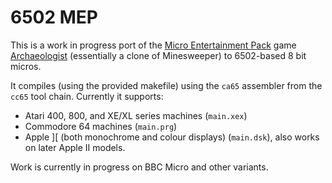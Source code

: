 # 6502 MEP

This is a work in progress port of the [Micro Entertainment Pack](https://itch.io/c/707330/micro-entertainment-pack) game [Archaeologist](https://itch.io/queue/c/707330/micro-entertainment-pack?game_id=555076) (essentially a clone of Minesweeper) to 6502-based 8 bit micros.


It compiles (using the provided makefile) using the `ca65` assembler from the `cc65` tool chain. Currently it supports:

- Atari 400, 800, and XE/XL series machines (`main.xex`)
- Commodore 64 machines (`main.prg`)
- Apple ][ (both monochrome and colour displays) (`main.dsk`), also works on later Apple II models.

Work is currently in progress on BBC Micro and other variants.

